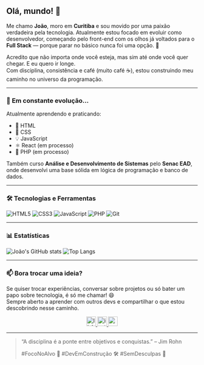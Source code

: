 ## Olá, mundo! 👋

Me chamo **João**, moro em **Curitiba** e sou movido por uma paixão verdadeira pela tecnologia. Atualmente estou focado em evoluir como desenvolvedor, começando pelo front-end com os olhos já voltados para o **Full Stack** — porque parar no básico nunca foi uma opção. 🚀

Acredito que não importa onde você esteja, mas sim até onde você quer chegar. E eu quero ir longe.  
Com disciplina, consistência e café (muito café ☕), estou construindo meu caminho no universo da programação.

---

### 🚀 Em constante evolução...

Atualmente aprendendo e praticando:

- 🧱 HTML  
- 🎨 CSS  
- 💡 JavaScript  
- ⚛️ React (em processo)  
- 🐘 PHP (em processo)

Também curso **Análise e Desenvolvimento de Sistemas** pelo **Senac EAD**, onde desenvolvi uma base sólida em lógica de programação e banco de dados.

---

### 🛠️ Tecnologias e Ferramentas

![HTML5](https://img.shields.io/badge/HTML5-E34F26?style=for-the-badge&logo=html5&logoColor=white)
![CSS3](https://img.shields.io/badge/CSS3-1572B6?style=for-the-badge&logo=css3&logoColor=white)
![JavaScript](https://img.shields.io/badge/JavaScript-F7DF1E?style=for-the-badge&logo=javascript&logoColor=black)
![PHP](https://img.shields.io/badge/PHP-777BB4?style=for-the-badge&logo=php&logoColor=white)
![Git](https://img.shields.io/badge/Git-F05032?style=for-the-badge&logo=git&logoColor=white)

---

### 📊 Estatísticas

![João's GitHub stats](https://github-readme-stats.vercel.app/api?username=ErianVT&show_icons=true&theme=radical)
![Top Langs](https://github-readme-stats.vercel.app/api/top-langs/?username=ErianVT&layout=compact&theme=radical)

---

### 📫 Bora trocar uma ideia?

Se quiser trocar experiências, conversar sobre projetos ou só bater um papo sobre tecnologia, é só me chamar! 😄  
Sempre aberto a aprender com outros devs e compartilhar o que estou descobrindo nesse caminho.

<div align="center">
  <a href="https://www.linkedin.com/in/jo%C3%A3o-alves1912/" target="_blank">
    <img src="https://img.shields.io/static/v1?message=LinkedIn&logo=linkedin&label=&color=0077B5&logoColor=white&labelColor=&style=for-the-badge" height="25" alt="linkedin logo" />
  </a>
  <a href="https://www.instagram.com/__joao.alves_?igsh=dTkyeDA2Zm50aG9r" target="_blank">
    <img src="https://img.shields.io/static/v1?message=Instagram&logo=instagram&label=&color=E4405F&logoColor=white&labelColor=&style=for-the-badge" height="25" alt="instagram logo" />
  </a>
  <a href="mailto:joao.alves191201@gmail.com" target="_blank">
    <img src="https://img.shields.io/static/v1?message=Gmail&logo=gmail&label=&color=D14836&logoColor=white&labelColor=&style=for-the-badge" height="25" alt="gmail logo" />
  </a>
</div>

---

> “A disciplina é a ponte entre objetivos e conquistas.” – Jim Rohn  
>
> #FocoNoAlvo 🎯 #DevEmConstrução 🛠️ #SemDesculpas 🚫

